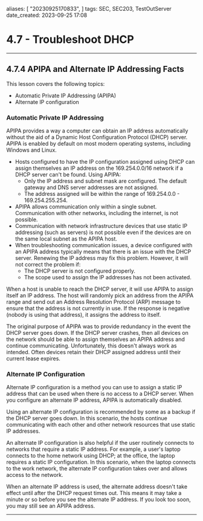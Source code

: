 

aliases: [ "20230925170833",  ]
tags: SEC, SEC203, TestOutServer
date_created: 2023-09-25 17:08

# 4.7 - Troubleshoot DHCP
---
## 4.7.4 APIPA and Alternate IP Addressing Facts
This lesson covers the following topics:
- Automatic Private IP Addressing (APIPA)
- Alternate IP configuration

### Automatic Private IP Addressing
APIPA provides a way a computer can obtain an IP address automatically without the aid of a Dynamic Host Configuration Protocol (DHCP) server. APIPA is enabled by default on most modern operating systems, including Windows and Linux.

- Hosts configured to have the IP configuration assigned using DHCP can assign themselves an IP address on the 169.254.0.0/16 network if a DHCP server can't be found. Using APIPA:
    - Only the IP address and subnet mask are configured. The default gateway and DNS server addresses are not assigned.
    - The address assigned will be within the range of 169.254.0.0 - 169.254.255.254.
- APIPA allows communication only within a single subnet. Communication with other networks, including the internet, is not possible.
- Communication with network infrastructure devices that use static IP addressing (such as servers) is not possible even if the devices are on the same local subnet as the APIPA host.
- When troubleshooting communication issues, a device configured with an APIPA address typically means that there is an issue with the DHCP server. Renewing the IP address may fix this problem. However, it will not correct the problem if:
    - The DHCP server is not configured properly.
    - The scope used to assign the IP addresses has not been activated.

When a host is unable to reach the DHCP server, it will use APIPA to assign itself an IP address. The host will randomly pick an address from the APIPA range and send out an Address Resolution Protocol (ARP) message to ensure that the address is not currently in use. If the response is negative (nobody is using that address), it assigns the address to itself.

The original purpose of APIPA was to provide redundancy in the event the DHCP server goes down. If the DHCP server crashes, then all devices on the network should be able to assign themselves an APIPA address and continue communicating. Unfortunately, this doesn't always work as intended. Often devices retain their DHCP assigned address until their current lease expires.

### Alternate IP Configuration
Alternate IP configuration is a method you can use to assign a static IP address that can be used when there is no access to a DHCP server. When you configure an alternate IP address, APIPA is automatically disabled.

Using an alternate IP configuration is recommended by some as a backup if the DHCP server goes down. In this scenario, the hosts continue communicating with each other and other network resources that use static IP addresses.

An alternate IP configuration is also helpful if the user routinely connects to networks that require a static IP address. For example, a user's laptop connects to the home network using DHCP; at the office, the laptop requires a static IP configuration. In this scenario, when the laptop connects to the work network, the alternate IP configuration takes over and allows access to the network.

When an alternate IP address is used, the alternate address doesn't take effect until after the DHCP request times out. This means it may take a minute or so before you see the alternate IP address. If you look too soon, you may still see an APIPA address.

---
